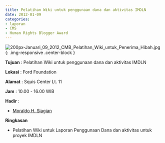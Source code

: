 ```yaml
---
title: Pelatihan Wiki untuk penggunaan dana dan aktivitas IMDLN
date: 2012-01-09
categories:
- laporan
- CMS
- Human Rights Blogger Award
---
```


![200px-Januari_09_2012_CMB_Pelatihan_Wiki_untuk_Penerima_Hibah.jpg](/uploads/200px-Januari_09_2012_CMB_Pelatihan_Wiki_untuk_Penerima_Hibah.jpg){: .img-responsive .center-block }


**Tujuan** : Pelatihan Wiki untuk penggunaan dana dan aktivitas IMDLN 

**Lokasi** : Ford Foundation 

**Alamat** : Squis Center Lt. 11 

**Jam** : 10.00 - 16.00 WIB 

**Hadir** :
* [Moraldo H. Siagian](http://wiki.ciptamedia.org/wiki/Moraldo_H._Siagian)

**Ringkasan** 
* Pelatihan Wiki untuk Laporan Penggunaan Dana dan aktivitas untuk proyek IMDLN
